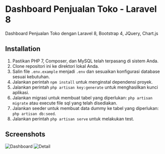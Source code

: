 
# Dashboard Penjualan Toko - Laravel 8

Dashboard Penjualan Toko dengan Laravel 8, Bootstrap 4, JQuery, Chart.js



## Installation

1. Pastikan PHP 7, Composer, dan MySQL telah terpasang di sistem Anda.
2. Clone repositori ini ke direktori lokal Anda.
3. Salin file `.env.example` menjadi `.env` dan sesuaikan konfigurasi database sesuai kebutuhan.
4. Jalankan perintah `npm install` untuk menginstal dependensi proyek.
5. Jalankan perintah `php artisan key:generate` untuk menghasilkan kunci aplikasi.
6. Jalankan migrasi untuk membuat tabel yang diperlukan: `php artisan migrate` atau execute file sql yang telah disediakan.
7. Jalankan seeder untuk membuat data dummy ke tabel yang diperlukan: `php artisan db:seed`.
7. Jalankan perintah `php artisan serve` untuk melakukan test.
    
## Screenshots

![Dashboard](https://i.ibb.co/JRd7dBX/qx43-A7-D50o.png)
![Detail](https://i.ibb.co/Dkz4NGC/6-Jr8qr-Lybo.png)